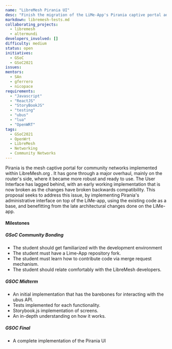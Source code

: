 ```yaml
---
name: "LibreMesh Pirania UI"
desc: "Finish the migration of the LiMe-App's Pirania captive portal administrative interface"
markdown: libremesh-tests.md
collaborating_projects:
  - libremesh
  - altermundi
developers_involved: []
difficulty: medium
status: open
initiatives:
  - GSoC
  - GSoC2021
issues:
mentors:
  - SAn
  - gferrero
  - nicopace
requirements:
  - "Javascript"
  - "ReactJS"
  - "StoryBookJS"
  - "testing"
  - "ubus"
  - "lua"
  - "OpenWRT"
tags:
  - GSoC2021
  - OpenWrt
  - LibreMesh
  - Networking
  - Community Networks
---
```


Pirania is the mesh captive portal for community networks implemented within LibreMesh.org .
It has gone through a major overhaul, mainly on the router's side, where it became more robust and ready to use.
The User Interface has lagged behind, with an early working implementation that is now broken as the changes have broken backwards compatibility.
This proposal seeks to address this issue, by implementing Pirania's administrative interface on top of the LiMe-app, using the existing code as a base, and benefitting from the late architectural changes done on the LiMe-app.

#### Milestones

##### GSoC Community Bonding

* The student should get familiarized with the development environment
* The student must have a Lime-App repository fork.
* The student must learn how to contribute code via merge request mechanism.
* The student should relate comfortably with the LibreMesh developers.

##### GSOC Midterm

* An initial implementation that has the barebones for interacting with the ubus API.
* Tests implemented for each functionality.
* Storybook.js implementation of screens.
* An in-depth understanding on how it works.

##### GSOC Final

* A complete implementation of the Pirania UI
